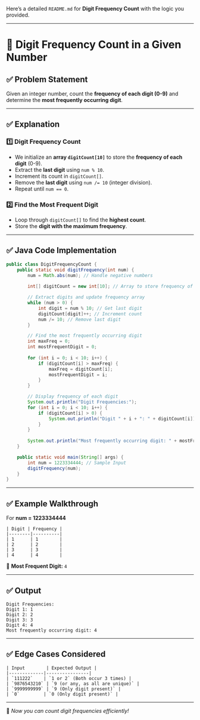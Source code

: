 Here’s a detailed `README.md` for **Digit Frequency Count** with the logic you provided.  

---

# 📌 Digit Frequency Count in a Given Number  

## ✅ Problem Statement  
Given an integer number, count the **frequency of each digit (0-9)** and determine the **most frequently occurring digit**.  

---

## ✅ Explanation  

### 1️⃣ **Digit Frequency Count**  
- We initialize an **array `digitCount[10]`** to store the **frequency of each digit** (0-9).  
- Extract the **last digit** using `num % 10`.  
- Increment its count in `digitCount[]`.  
- Remove the **last digit** using `num /= 10` (integer division).  
- Repeat until `num == 0`.  

### 2️⃣ **Find the Most Frequent Digit**  
- Loop through `digitCount[]` to find the **highest count**.  
- Store the **digit with the maximum frequency**.  

---

## ✅ **Java Code Implementation**  

```java
public class DigitFrequencyCount {
    public static void digitFrequency(int num) {
        num = Math.abs(num); // Handle negative numbers
        
        int[] digitCount = new int[10]; // Array to store frequency of digits (0-9)

        // Extract digits and update frequency array
        while (num > 0) {
            int digit = num % 10; // Get last digit
            digitCount[digit]++; // Increment count
            num /= 10; // Remove last digit
        }

        // Find the most frequently occurring digit
        int maxFreq = 0;
        int mostFrequentDigit = 0;
        
        for (int i = 0; i < 10; i++) {
            if (digitCount[i] > maxFreq) {
                maxFreq = digitCount[i];
                mostFrequentDigit = i;
            }
        }

        // Display frequency of each digit
        System.out.println("Digit Frequencies:");
        for (int i = 0; i < 10; i++) {
            if (digitCount[i] > 0) {
                System.out.println("Digit " + i + ": " + digitCount[i]);
            }
        }
        
        System.out.println("Most frequently occurring digit: " + mostFrequentDigit);
    }

    public static void main(String[] args) {
        int num = 1223334444; // Sample Input
        digitFrequency(num);
    }
}
```

---

## ✅ Example Walkthrough  

For **num = 1223334444** 

``` 
| Digit | Frequency |
|--------|----------|
| 1      | 1        |
| 2      | 2        |
| 3      | 3        |
| 4      | 4        |
``` 

🔹 **Most Frequent Digit:** `4`  

---

## ✅ **Output**  
```
Digit Frequencies:
Digit 1: 1
Digit 2: 2
Digit 3: 3
Digit 4: 4
Most frequently occurring digit: 4
```

---

## ✅ **Edge Cases Considered**  
```
| Input        | Expected Output |
|-------------|----------------|
| `111222`    | `1 or 2` (Both occur 3 times) |
| `9876543210` | `9 (or any, as all are unique)` |
| `9999999999` | `9 (Only digit present)` |
| `0`         | `0 (Only digit present)` |
```
---

🚀 *Now you can count digit frequencies efficiently!*